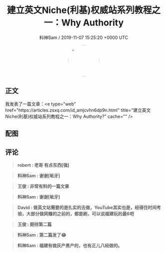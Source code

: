 <h1 align="center">建立英文Niche(利基)权威站系列教程之一：Why Authority </h1>
<p align="center">
    <a>料神Sam / 2019-11-07 15:25:20 &#43;0000 UTC</a>
</p>

<div align="center">
    <img src="https://images.zsxq.com/FieGU8ScAbwrB2golYc5kzCejvDK?e=1590940799&amp;token=kIxbL07-8jAj8w1n4s9zv64FuZZNEATmlU_Vm6zD:5YOVo9T5LrELSR_PenKxfxW5Cdw=" width="100" height="100" style="border:1px solid;border-radius:50%; color:#ffffff"/>
</div>

## 正文

<div>
我发表了一篇文章：&lt;e type=&#34;web&#34; href=&#34;https://articles.zsxq.com/id_amjcvhn6dp9n.html&#34; title=&#34;建立英文Niche(利基)权威站系列教程之一：Why Authority?&#34; cache=&#34;&#34; /&gt;
</div>

## 配图
<div class="image" align="center">

</div>

## 评论

<div align="left">
<div>

<blockquote >
<span> <strong>robert : 老哥 有点东西[强] </strong></span>
</blockquote>

<blockquote >
<span> <strong>料神Sam : 谢谢[呲牙] </strong></span>
</blockquote>

<blockquote >
<span> <strong>王俊 : 非常有料的一篇文章 </strong></span>
</blockquote>

<blockquote >
<span> <strong>料神Sam : 谢谢[呲牙] </strong></span>
</blockquote>

<blockquote >
<span> <strong>David : 做英文站需要的是扎实的去做，YouTube其实也是，经得住时间考验，大部分做网赚的之前的，都是刷，可以说福建玩的最6吧 </strong></span>
</blockquote>

<blockquote >
<span> <strong>王俊 : 期待第二篇 </strong></span>
</blockquote>

<blockquote >
<span> <strong>料神Sam : 第二篇发了😂 </strong></span>
</blockquote>

<blockquote >
<span> <strong>料神Sam : 福建有做灰产黑产的，也有正儿八经做的。 </strong></span>
</blockquote>

</div>
</div>